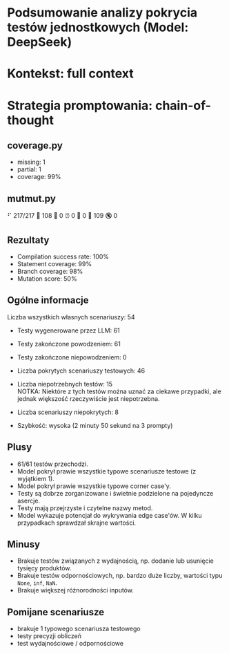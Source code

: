 # Podsumowanie analizy pokrycia testów jednostkowych (Model: DeepSeek)
# Kontekst: full context
# Strategia promptowania: chain-of-thought

## coverage.py
- missing: 1
- partial: 1
- coverage: 99%

## mutmut.py
⠋ 217/217  🎉 108 🫥 0  ⏰ 0  🤔 0  🙁 109  🔇 0

## Rezultaty
- Compilation success rate: 100%
- Statement coverage: 99%
- Branch coverage: 98%
- Mutation score: 50%

## Ogólne informacje

Liczba wszystkich własnych scenariuszy: 54

- Testy wygenerowane przez LLM: 61
- Testy zakończone powodzeniem: 61
- Testy zakończone niepowodzeniem: 0


- Liczba pokrytych scenariuszy testowych: 46
- Liczba niepotrzebnych testów: 15
<br/>NOTKA: Niektóre z tych testów można uznać za ciekawe przypadki, ale jednak większość rzeczywiście jest niepotrzebna.
- Liczba scenariuszy niepokrytych: 8
- Szybkość: wysoka (2 minuty 50 sekund na 3 prompty)

## Plusy

- 61/61 testów przechodzi.
- Model pokrył prawie wszystkie typowe scenariusze testowe (z wyjątkiem 1).
- Model pokrył prawie wszystkie typowe corner case'y.
- Testy są dobrze zorganizowane i świetnie podzielone na pojedyncze asercje.
- Testy mają przejrzyste i czytelne nazwy metod.
- Model wykazuje potencjał do wykrywania edge case'ów. W kilku przypadkach sprawdzał skrajne wartości.

## Minusy

- Brakuje testów związanych z wydajnością, np. dodanie lub usunięcie tysięcy produktów.
- Brakuje testów odpornościowych, np. bardzo duże liczby, wartości typu `None`, `inf`, `NaN`.
- Brakuje większej różnorodności inputów.

## Pomijane scenariusze

- brakuje 1 typowego scenariusza testowego
- testy precyzji obliczeń
- test wydajnościowe / odpornościowe


